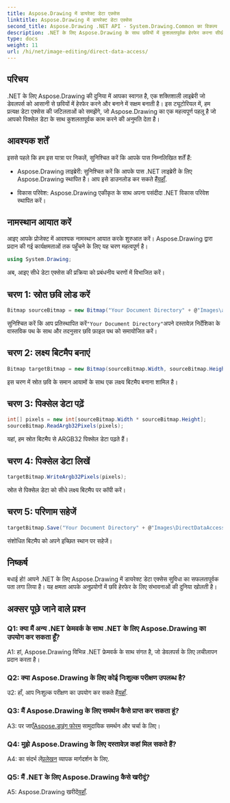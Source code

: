 ```yaml
---
title: Aspose.Drawing में डायरेक्ट डेटा एक्सेस
linktitle: Aspose.Drawing में डायरेक्ट डेटा एक्सेस
second_title: Aspose.Drawing .NET API - System.Drawing.Common का विकल्प
description: .NET के लिए Aspose.Drawing के साथ छवियों में कुशलतापूर्वक हेरफेर करना सीखें। हमारे चरण-दर-चरण मार्गदर्शिका के साथ सीधे डेटा एक्सेस में गोता लगाएँ।
type: docs
weight: 11
url: /hi/net/image-editing/direct-data-access/
---
```

## परिचय

.NET के लिए Aspose.Drawing की दुनिया में आपका स्वागत है, एक शक्तिशाली लाइब्रेरी जो डेवलपर्स को आसानी से छवियों में हेरफेर करने और बनाने में सक्षम बनाती है। इस ट्यूटोरियल में, हम प्रत्यक्ष डेटा एक्सेस की जटिलताओं को समझेंगे, जो Aspose.Drawing का एक महत्वपूर्ण पहलू है जो आपको पिक्सेल डेटा के साथ कुशलतापूर्वक काम करने की अनुमति देता है।

## आवश्यक शर्तें

इससे पहले कि हम इस यात्रा पर निकलें, सुनिश्चित करें कि आपके पास निम्नलिखित शर्तें हैं:

-  Aspose.Drawing लाइब्रेरी: सुनिश्चित करें कि आपके पास .NET लाइब्रेरी के लिए Aspose.Drawing स्थापित है। आप इसे डाउनलोड कर सकते हैं[यहाँ](https://releases.aspose.com/drawing/net/).

- विकास परिवेश: Aspose.Drawing एकीकृत के साथ अपना पसंदीदा .NET विकास परिवेश स्थापित करें।

## नामस्थान आयात करें

आइए आपके प्रोजेक्ट में आवश्यक नामस्थान आयात करके शुरुआत करें। Aspose.Drawing द्वारा प्रदान की गई कार्यक्षमताओं तक पहुँचने के लिए यह चरण महत्वपूर्ण है।

```csharp
using System.Drawing;
```

अब, आइए सीधे डेटा एक्सेस की प्रक्रिया को प्रबंधनीय चरणों में विभाजित करें।

## चरण 1: स्रोत छवि लोड करें

```csharp
Bitmap sourceBitmap = new Bitmap("Your Document Directory" + @"Images\aspose_logo.png");
```

 सुनिश्चित करें कि आप प्रतिस्थापित करें`"Your Document Directory"`अपने दस्तावेज़ निर्देशिका के वास्तविक पथ के साथ और तदनुसार छवि फ़ाइल पथ को समायोजित करें।

## चरण 2: लक्ष्य बिटमैप बनाएं

```csharp
Bitmap targetBitmap = new Bitmap(sourceBitmap.Width, sourceBitmap.Height, System.Drawing.Imaging.PixelFormat.Format32bppPArgb);
```

इस चरण में स्रोत छवि के समान आयामों के साथ एक लक्ष्य बिटमैप बनाना शामिल है।

## चरण 3: पिक्सेल डेटा पढ़ें

```csharp
int[] pixels = new int[sourceBitmap.Width * sourceBitmap.Height];
sourceBitmap.ReadArgb32Pixels(pixels);
```

यहां, हम स्रोत बिटमैप से ARGB32 पिक्सेल डेटा पढ़ते हैं।

## चरण 4: पिक्सेल डेटा लिखें

```csharp
targetBitmap.WriteArgb32Pixels(pixels);
```

स्रोत से पिक्सेल डेटा को सीधे लक्ष्य बिटमैप पर कॉपी करें।

## चरण 5: परिणाम सहेजें

```csharp
targetBitmap.Save("Your Document Directory" + @"Images\DirectDataAccess_out.png");
```

संशोधित बिटमैप को अपने इच्छित स्थान पर सहेजें।

## निष्कर्ष

बधाई हो! आपने .NET के लिए Aspose.Drawing में डायरेक्ट डेटा एक्सेस सुविधा का सफलतापूर्वक पता लगा लिया है। यह क्षमता आपके अनुप्रयोगों में छवि हेरफेर के लिए संभावनाओं की दुनिया खोलती है।

## अक्सर पूछे जाने वाले प्रश्न

### Q1: क्या मैं अन्य .NET फ्रेमवर्क के साथ .NET के लिए Aspose.Drawing का उपयोग कर सकता हूँ?

A1: हां, Aspose.Drawing विभिन्न .NET फ्रेमवर्क के साथ संगत है, जो डेवलपर्स के लिए लचीलापन प्रदान करता है।

### Q2: क्या Aspose.Drawing के लिए कोई निःशुल्क परीक्षण उपलब्ध है?

 उ2: हाँ, आप निःशुल्क परीक्षण का उपयोग कर सकते हैं[यहाँ](https://releases.aspose.com/).

### Q3: मैं Aspose.Drawing के लिए समर्थन कैसे प्राप्त कर सकता हूं?

 A3: पर जाएँ[Aspose.ड्राइंग फोरम](https://forum.aspose.com/c/diagram/17) सामुदायिक समर्थन और चर्चा के लिए।

### Q4: मुझे Aspose.Drawing के लिए दस्तावेज़ कहां मिल सकते हैं?

A4: का संदर्भ लें[प्रलेखन](https://reference.aspose.com/drawing/net/) व्यापक मार्गदर्शन के लिए.

### Q5: मैं .NET के लिए Aspose.Drawing कैसे खरीदूं?

 A5: Aspose.Drawing खरीदें[यहाँ](https://purchase.aspose.com/buy).
